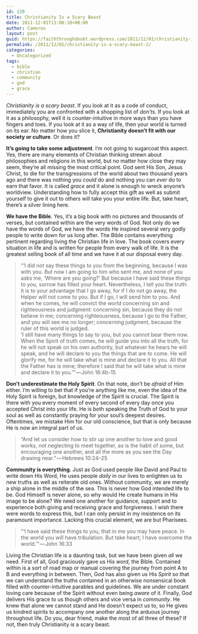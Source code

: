 ```yaml
---
id: 139
title: Christianity Is a Scary Beast
date: 2011-12-01T13:00:10+00:00
author: Cameron
layout: post
guid: https://faiththroughdoubt.wordpress.com/2011/12/01/christianity-is-a-scary-beast/
permalink: /2011/12/01/christianity-is-a-scary-beast-2/
categories:
  - Uncategorized
tags:
  - bible
  - christian
  - community
  - god
  - grace
---
```

_Christianity is a scary beast_. If you look at it as a code of conduct, immediately you are confronted with a shopping list of _don’ts_. If you look at it as a philosophy, well it is counter-intuitive in more ways than you have fingers and toes. If you look at it as a way of life, then your world is turned on its ear. No matter how you slice it, **Christianity doesn’t fit with our society or culture**. Or does it?

**It’s going to take some adjustment**. I’m not going to sugarcoat this aspect. Yes, there are many elements of Christian thinking strewn about philosophies and religions in this world, but no matter how close they may seem, they’re all missing the most critical point. God sent His Son, Jesus Christ, to die for the transgressions of the world about two thousand years ago and there was nothing you _could_ do and nothing you can _ever_ do to earn that favor. It is called _grace_ and it alone is enough to wreck anyone’s worldview. Understanding how to fully accept this gift as well as submit yourself to give it out to others will take you your entire life. But, take heart, there’s a silver lining here.

**We have the Bible**. Yes, it’s a big book with no pictures and thousands of verses, but contained within are the very words of God. Not only do we have the words of God, we have the words He inspired several very godly people to write down for us long after. The Bible contains everything pertinent regarding living the Christian life in love. The book covers every situation in life and is written for people from every walk of life. It is the greatest selling book of all time and we have it at our disposal every day.

> “‘I did not say these things to you from the beginning, because I was with you. But now I am going to him who sent me, and none of you asks me, ‘Where are you going?’ But because I have said these things to you, sorrow has filled your heart. Nevertheless, I tell you the truth: it is to your advantage that I go away, for if I do not go away, the Helper will not come to you. But if I go, I will send him to you. And when he comes, he will convict the world concerning sin and righteousness and judgment: concerning sin, because they do not believe in me; concerning righteousness, because I go to the Father, and you will see me no longer; concerning judgment, because the ruler of this world is judged.  
> ‘I still have many things to say to you, but you cannot bear them now. When the Spirit of truth comes, he will guide you into all the truth, for he will not speak on his own authority, but whatever he hears he will speak, and he will declare to you the things that are to come. He will glorify me, for he will take what is mine and declare it to you. All that the Father has is mine; therefore I said that he will take what is mine and declare it to you.’” — John 16:4b-15

**Don’t underestimate the Holy Spirit**. On that note, don’t be _afraid_ of Him either. I’m willing to bet that if you’re anything like me, even the idea of the Holy Spirit is foreign, but knowledge of the Spirit is crucial. The Spirit is there with you every moment of every second of every day once you accepted Christ into your life. He is both speaking the Truth of God to your soul as well as constantly praying for your soul’s deepest desires. Oftentimes, we mistake Him for our old conscience, but that is only because He is now an integral part of us.

> “And let us consider how to stir up one another to love and good works, not neglecting to meet together, as is the habit of some, but encouraging one another, and all the more as you see the Day drawing near.” — Hebrews 10:24–25

**Community is everything**. Just as God used people like David and Paul to write down His Word, He uses people _daily_ in our lives to enlighten us to new truths as well as reiterate old ones. Without community, we are merely a ship alone in the middle of the sea. This is never how God intended life to be. God Himself is never alone, so why would He create humans in His image to be alone? We need one another for guidance, support and to experience both giving and receiving grace and forgiveness. I wish there were words to express this, but I can only persist in my insistence on its paramount importance. Lacking this crucial element, we are but Pharisees.

> “‘I have said these things to you, that in me you may have peace. In the world you will have tribulation. But take heart; I have overcome the world.’” — John 16:33

Living the Christian life is a daunting task, but we have been given _all_ we need. First of all, God graciously gave us His _word_, the Bible. Contained within is a sort of road map or manual covering the journey from point A to B and everything in between. Then, God has also given us His _Spirit_ so that we can understand the truths contained in an otherwise nonsensical book filled with counter-intuitive parables and guidelines. We are under constant loving care because of the Spirit without even being _aware_ of it. Finally, God delivers His grace to us though others and vice versa in _community_. He knew that alone we cannot stand and He doesn’t expect us to, so He gives us kindred spirits to accompany one another along the arduous journey throughout life. Do you, dear friend, make the most of all three of these? If not, then truly Christianity _is_ a scary beast.